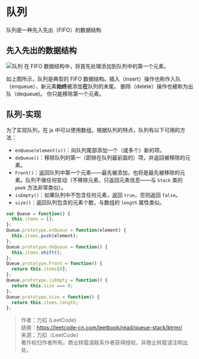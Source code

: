 # 队列

队列是一种先入先出（FIFO）的数据结构

## 先入先出的数据结构

![队列](https://aliyun-lc-upload.oss-cn-hangzhou.aliyuncs.com/aliyun-lc-upload/uploads/2018/08/14/screen-shot-2018-05-03-at-151021.png)
在 FIFO 数据结构中，将首先处理添加到队列中的第一个元素。

如上图所示，队列是典型的 FIFO 数据结构。插入（insert）操作也称作入队（enqueue），新元素**始终**被添加**在**队列的末尾。 删除（delete）操作也被称为出队（dequeue)。 你只能移除第一个元素。

## 队列-实现

为了实现队列，在 js 中可以使用数组。根据队列的特点，队列有以下可用的方法：

- `enQueue(element(s))`：向队列尾部添加一个（或多个）新的项。
- `deQueue()`：移除队列的第一（即排在队列最前面的）项，并返回被移除的元素。
- `Front()`：返回队列中第一个元素——最先被添加，也将是最先被移除的元素。队列不做任何变动（不移除元素，只返回元素信息——与 `Stack` 类的 `peek` 方法非常类似）。
- `isEmpty()`：如果队列中不包含任何元素，返回 `true`，否则返回 `false`。
- `size()`：返回队列包含的元素个数，与数组的 `length` 属性类似。

```js
var Queue = function() {
  this.items = [];
};
Queue.prototype.enQueue = function(element) {
  this.items.push(element);
};
Queue.prototype.deQueue = function() {
  this.items.shift();
};
Queue.prototype.Front = function() {
  return this.items[0];
};
Queue.prototype.isEmpty = function() {
  return this.size === 0;
};
Queue.prototype.size = function() {
  return this.items.length;
};
```

> 作者：力扣 (LeetCode)  
> 链接：https://leetcode-cn.com/leetbook/read/queue-stack/ktrmr/  
> 来源：力扣（LeetCode）  
> 著作权归作者所有。商业转载请联系作者获得授权，非商业转载请注明出处。
